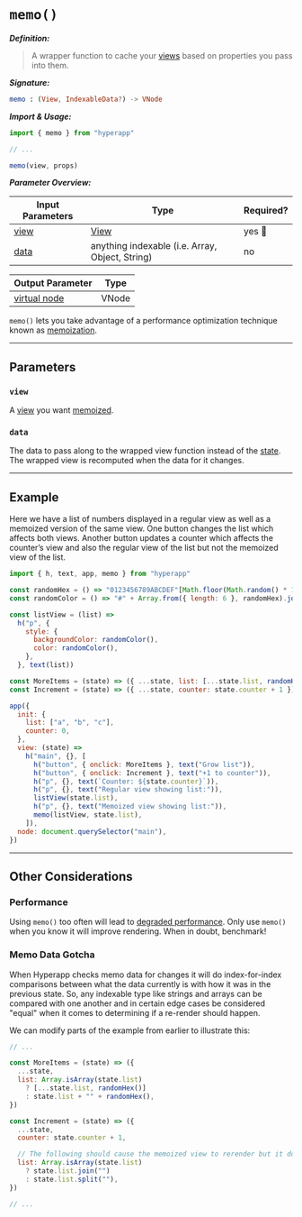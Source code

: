 # `memo()`

**_Definition:_**

> A wrapper function to cache your [views](../architecture/views.md) based on properties you pass into them.

**_Signature:_**

```elm
memo : (View, IndexableData?) -> VNode
```

**_Import & Usage:_**

```js
import { memo } from "hyperapp"

// ...

memo(view, props)
```

**_Parameter Overview:_**

| Input Parameters | Type                                            | Required? |
| ---------------- | ----------------------------------------------- | --------- |
| [view](#view)    | [View](../architecture/views.md)                | yes :100: |
| [data](#data)    | anything indexable (i.e. Array, Object, String) | no        |

| Output Parameter                                     | Type  |
| ---------------------------------------------------- | ----- |
| [virtual node](../architecture/views.md#virtual-dom) | VNode |

`memo()` lets you take advantage of a performance optimization technique known as [memoization](../architecture/views.md#memoization).

---

## Parameters

### `view`

A [view](../architecture/views.md) you want [memoized](../architecture/views.md#memoization).

### `data`

The data to pass along to the wrapped view function instead of the [state](../architecture/state.md). The wrapped view is recomputed when the data for it changes.

---

## Example

Here we have a list of numbers displayed in a regular view as well as a memoized version of the same view. One button changes the list which affects both views. Another button updates a counter which affects the counter’s view and also the regular view of the list but not the memoized view of the list.

```js
import { h, text, app, memo } from "hyperapp"

const randomHex = () => "0123456789ABCDEF"[Math.floor(Math.random() * 16)]
const randomColor = () => "#" + Array.from({ length: 6 }, randomHex).join("")

const listView = (list) =>
  h("p", {
    style: {
      backgroundColor: randomColor(),
      color: randomColor(),
    },
  }, text(list))

const MoreItems = (state) => ({ ...state, list: [...state.list, randomHex()] })
const Increment = (state) => ({ ...state, counter: state.counter + 1 })

app({
  init: {
    list: ["a", "b", "c"],
    counter: 0,
  },
  view: (state) =>
    h("main", {}, [
      h("button", { onclick: MoreItems }, text("Grow list")),
      h("button", { onclick: Increment }, text("+1 to counter")),
      h("p", {}, text(`Counter: ${state.counter}`)),
      h("p", {}, text("Regular view showing list:")),
      listView(state.list),
      h("p", {}, text("Memoized view showing list:")),
      memo(listView, state.list),
    ]),
  node: document.querySelector("main"),
})
```

---

## Other Considerations

### Performance

Using `memo()` too often will lead to [degraded performance](../architecture/views.md#performance). Only use `memo()` when you know it will improve rendering. When in doubt, benchmark!

### Memo Data Gotcha

When Hyperapp checks memo data for changes it will do index-for-index comparisons between what the data currently is with how it was in the previous state. So, any indexable type like strings and arrays can be compared with one another and in certain edge cases be considered "equal" when it comes to determining if a re-render should happen.

We can modify parts of the example from earlier to illustrate this:

```js
// ...

const MoreItems = (state) => ({
  ...state,
  list: Array.isArray(state.list)
    ? [...state.list, randomHex()]
    : state.list + "" + randomHex(),
})

const Increment = (state) => ({
  ...state,
  counter: state.counter + 1,

  // The following should cause the memoized view to rerender but it doesn't.
  list: Array.isArray(state.list)
    ? state.list.join("")
    : state.list.split(""),
})

// ...
```
